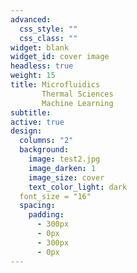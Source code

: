 ```yaml
---
advanced:
  css_style: ""
  css_class: ""
widget: blank
widget_id: cover image
headless: true
weight: 15
title: Microfluidics 
       Thermal Sciences 
       Machine Learning
subtitle: 
active: true
design:
  columns: "2"
  background:
    image: test2.jpg
    image_darken: 1
    image_size: cover
    text_color_light: dark
  font_size = "16"
  spacing:
    padding:
      - 300px
      - 0px
      - 300px
      - 0px
---
```

